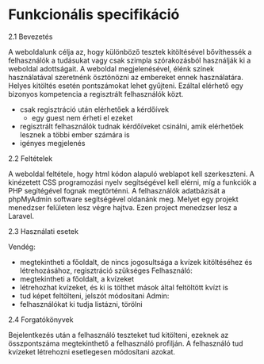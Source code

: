 # Funkcionális specifikáció

2.1 Bevezetés

A weboldalunk célja az, hogy különböző tesztek kitöltésével bővíthessék a felhasználók a tudásukat vagy csak szimpla szórakozásból használják ki a weboldal adottságait.
A weboldal megjelenésével, élénk színek használatával szeretnénk ösztönözni az embereket ennek használatára. Helyes kitöltés esetén pontszámokat lehet gyűjteni.
Ezáltal elérhető egy bizonyos kompetencia a regisztrált felhasználók közt.
- csak regisztráció után elérhetőek a kérdőívek
  - egy guest nem érheti el ezeket
- regisztrált felhasználók tudnak kérdőíveket csinálni, amik elérhetőek lesznek a többi ember számára is
- igényes megjelenés

2.2 Feltételek

A weboldal feltétele, hogy html kódon alapuló weblapot kell szerkeszteni. A kinézetett CSS programozási nyelv segítségével kell elérni, míg a funkciók a PHP 
segítégével fognak megtörténni. A felhasználók adatbázisát a phpMyAdmin software segítségével oldanánk meg. Melyet egy projekt menedzser felületen lesz végre hajtva. Ezen project menedzser lesz a Laravel.

2.3 Használati esetek

Vendég:
  - megtekintheti a főoldalt, de nincs jogosultsága a kvízek kitöltéséhez és létrehozásához, regisztráció szükséges
Felhasználó:
  - megtekintheti a főoldalt, a kvízeket
  - létrehozhat kvízeket, és ki is tölthet mások által feltöltött kvízt is
  - tud képet feltölteni, jelszót módosítani
Admin:
  - felhasználókat ki tudja listázni, törölni

2.4 Forgatókönyvek

Bejelentkezés után a felhasználó teszteket tud kitölteni, ezeknek az összpontszáma megtekinthető a felhasználó profilján. A felhasználó tud kvízeket létrehozni esetlegesen módosítani azokat. 
